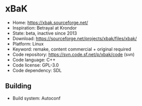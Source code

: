# xBaK

- Home: https://xbak.sourceforge.net/
- Inspiration: Betrayal at Krondor
- State: beta, inactive since 2013
- Download: https://sourceforge.net/projects/xbak/files/xbak/
- Platform: Linux
- Keyword: remake, content commercial + original required
- Code repository: https://svn.code.sf.net/p/xbak/code (svn)
- Code language: C++
- Code license: GPL-3.0
- Code dependency: SDL

## Building

- Build system: Autoconf
